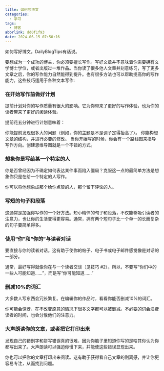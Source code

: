 ```yaml
---
title: 如何写博文
categories:
  - 学习
tags:
  - 博客
abbrlink: dd0f1f93
date: 2024-06-15 07:50:16
---
```

如何写好博文。DailyBlogTips有话说。
<!--less-->
要想成为一个成功的博主，你必须要擅长写作。写好文章并不意味着你需要拥有文学博士学位，或者出版过一堆作品。当你读了很多他人文章并刻意练习，写了更多文章之后，你的写作能力自然能得到提升。也有很多方法也可以帮助提高你的写作能力，这些技巧适用于各种文本写作:

### 在开始写作前做好计划
提前计划对你的写作质量有很大的影响。它为你带来了更好的写作体验，也为你的读者带来了更好的阅读体验。

提前花五分钟进行计划意味着：

你能提前发现很多大的问题（例如，你的主题是不是调子定得抬高了）。
你能构想文章的结构，并进行必要的修改。
当你开始写的时候，你会有一个路线图来指导写作方向。创建思维导图就是一个不错的方式。

### 想象你是写给某一个特定的人
你是否曾经因为不确定如何表达某件事而陷入僵局？克服这一点的最简单方法是想象你只是在给一个特定的人写作。

你可以将他想象成那个给你点赞的人，那个留下评论的人。

### 写短的句子和段落
这通常是加强你写作的一个好方法。短小精悍的句子和段落，不仅能够吸引读者的注意力，也让你的生活变得更容易。通常，拥有两个短句子比一个单一的长而复杂的句子要简单得多。

### 使用“你”和“你的”与读者对话
要直接与你的读者对话。这有助于使你的帖子、电子书或电子邮件感觉像是对话的一部分。

通常，最好写得就像你在与一个读者交谈（见技巧 #2）。所以，不要写“你们中的一些人可能知道……”，而是写“你可能知道……”

### 删减10%的词汇
大多数人写东西会冗长繁复。在编辑你的作品时，看看你能否删减10%的词汇。

你可能会惊讶，在不改变原意的情况下很多文字都可以被删减。不必要的词会浪费读者的时间，也会分散他们的注意力。

### 大声朗读你的文章，或者把它打印出来
发现自己的错别字和拼写错误真的很难，因为你脑子里知道你写的是啥其你认为你都写出来了。大声朗读可以强迫你慢下来，并能使这些错误显现出来。

你也可以把你的文章打印出来阅读。这有助于获得看自己文章的割离感，并让你更容易专注，从而找到问题。

